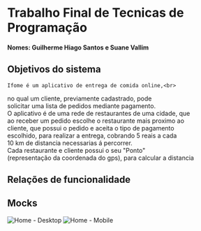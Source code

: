 # Trabalho Final de Tecnicas de Programação
#### Nomes: Guilherme Hiago Santos e Suane Vallim

## Objetivos do sistema

	Ifome é um aplicativo de entrega de comida online,<br>
no qual um cliente, previamente cadastrado, pode<br>
solicitar uma lista de pedidos mediante pagamento.<br>
O aplicativo é de uma rede de restaurantes de uma cidade, que <br>
ao receber um pedido escolhe o restaurante mais proximo ao <br>
cliente, que possui o pedido e aceita o tipo de pagamento <br>
escolhido, para realizar a entrega, cobrando 5 reais a cada <br>
10 km de distancia necessarias á percorrer. <br>
Cada restaurante e cliente possui o seu "Ponto" <br>
(representação da coordenada do gps), para calcular a distancia <br>

## Relações de funcionalidade
	
	
## Mocks
<img src="https://i.imgur.com/f9mYWrH.png" alt="Home - Desktop" title="Home - Desktop">
<img src="https://i.imgur.com/IH7COaR.png" alt="Home - Mobile" title="Home - Mobile">	
